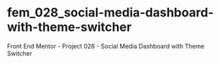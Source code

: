 # fem_028_social-media-dashboard-with-theme-switcher
Front End Mentor - Project 028 - Social Media Dashboard with Theme Switcher
